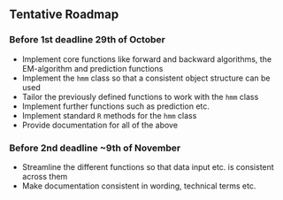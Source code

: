 ## Tentative Roadmap

### Before 1st deadline 29th of October

- Implement core functions like forward and backward algorithms, the EM-algorithm and prediction functions
- Implement the `hmm` class so that a consistent object structure can be used
- Tailor the previously defined functions to work with the `hmm` class
- Implement further functions such as prediction etc.
- Implement standard `R` methods for the `hmm` class
- Provide documentation for all of the above

### Before 2nd deadline ~9th of November

- Streamline the different functions so that data input etc. is consistent across them
- Make documentation consistent in wording, technical terms etc.